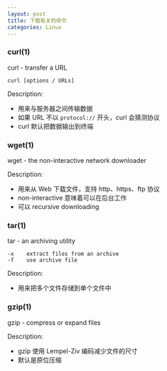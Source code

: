 ```yaml
---
layout: post
title: 下载有关的命令
categories: Linux
---
```


### curl(1)

curl - transfer a URL

~~~
curl [options / URLs]
~~~

Description:
* 用来与服务器之间传输数据
* 如果 URL 不以 `protocol://` 开头，curl 会猜测协议
* curl 默认把数据输出到终端

### wget(1)

wget - the non-interactive network downloader

Description:
* 用来从 Web 下载文件，支持 http、https、ftp 协议
* non-interactive 意味着可以在后台工作
* 可以 recursive downloading

### tar(1)

tar - an archiving utility

~~~
-x    extract files from an archive
-f    use archive file
~~~

Description:
* 用来把多个文件存储到单个文件中


### gzip(1)

gzip - compress or expand files

Description:
* gzip 使用 Lempel-Ziv 编码减少文件的尺寸
* 默认是原位压缩
